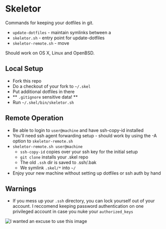 # Skeletor

Commands for keeping your dotfiles in git.
- `update-dotfiles` - maintain symlinks between a 
- `skeletor.sh` - entry point for update-dotfiles
- `skeletor-remote.sh` - move 

Should work on OS X, Linux and OpenBSD.

## Local Setup

- Fork this repo
- Do a checkout of your fork to `~/.skel`
- Put additional dotfiles in there
- ** `.gitignore` sensitive data! **
- Run `~/.skel/bin/skeletor.sh`

## Remote Operation
- Be able to login to `user@machine` and have ssh-copy-id installed
- You'll need ssh agent forwarding setup - should work by using the -A option to `skeletor-remote.sh`
- `skeletor-remote.sh user@machine`
  - `ssh-copy-id` copies over your ssh key for the initial setup
  - `git clone` installs your .skel repo
  - The old `.ssh` dir is saved to .ssh/.bak
  - We symlink `.skel/*` into `~/`
- Enjoy your new machine without setting up dotfiles or ssh auth by hand

## Warnings
- If you mess up your `.ssh` directory, you can lock yourself out of your account. I reccomend keeping password authentication on one privileged account in case you nuke your `authorized_keys`
<img alt="I wanted an excuse to use this image" src="http://www.he-manreviewed.com/wp-content/uploads/2014/04/245-20-7-Years-Bad-Luck-Gif.gif">
